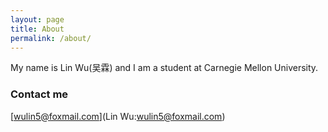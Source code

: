 ```yaml
---
layout: page
title: About
permalink: /about/
---
```


My name is Lin Wu(吴霖) and I am a student at Carnegie Mellon University.

### Contact me

[wulin5@foxmail.com](Lin Wu:wulin5@foxmail.com)
